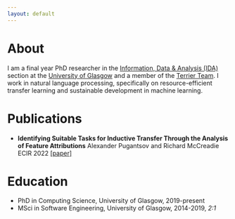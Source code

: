 ```yaml
---
layout: default 
---
```


# About

I am a final year PhD researcher in the [Information, Data & Analysis (IDA)](https://www.gla.ac.uk/schools/computing/research/researchsections/ida-section/) section at the [University of Glasgow](https://www.gla.ac.uk/) and a member of the [Terrier Team](http://terrierteam.dcs.gla.ac.uk/). I work in natural language processing, specifically on resource-efficient transfer learning and sustainable development in machine learning.

# Publications

 - **Identifying Suitable Tasks for Inductive Transfer Through the Analysis of Feature Attributions**
 Alexander Pugantsov and Richard McCreadie
 ECIR 2022 [[paper]](https://arxiv.org/abs/2202.01096)

# Education

- PhD in Computing Science, University of Glasgow, 2019-present
- MSci in Software Engineering, University of Glasgow, 2014-2019, *2:1*
